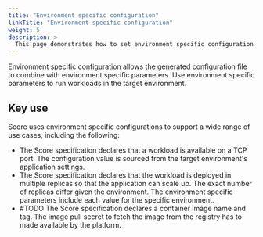 ```yaml
---
title: "Environment specific configuration"
linkTitle: "Environment specific configuration"
weight: 5
description: >
  This page demonstrates how to set environment specific configuration.
---
```


Environment specific configuration allows the generated configuration file to combine with environment specific parameters. Use environment specific parameters to run workloads in the target environment.

## Key use

Score uses environment specific configurations to support a wide range of use cases, including the following:

- The Score specification declares that a workload is available on a TCP port. The configuration value is sourced from the target environment's application settings.
- The Score specification declares that the workload is deployed in multiple replicas so that the application can scale up. The exact number of replicas differ given the environment. The environment specific parameters include each value for the specific environment.
- #TODO The Score specification declares a container image name and tag. The image pull secret to fetch the image from the registry has to made available by the platform.
